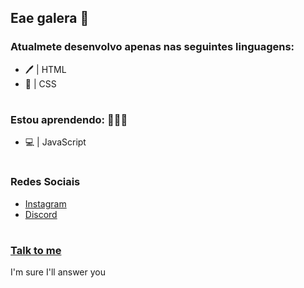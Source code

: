 ## Eae galera :wave:

### Atualmete desenvolvo apenas nas seguintes linguagens:
* 🖊️  | HTML
* :art: | CSS
#

### Estou aprendendo:  👨🏽‍💻 
* 💻 | JavaScript

#

### Redes Sociais

* [Instagram](https://www.instagram.com/joaoshie/)
* [Discord](https://discord.com/users/274373296131407883)
#

### [Talk to me](https://wa.me/555180593271)

I'm sure I'll answer you
#

